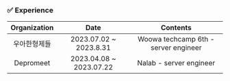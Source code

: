### ✅ Experience
| Organization | Date | Contents |
| :----------: | :--: | :------: |
| 우아한형제들 | 2023.07.02 ~ 2023.8.31 | Woowa techcamp 6th - server engineer |
| Depromeet | 2023.04.08 ~ 2023.07.22 | Nalab - server engineer |
